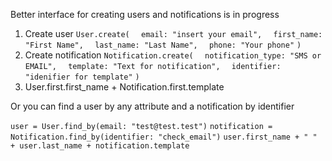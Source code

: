 Better interface for creating users and notifications is in progress

1. Create user
`User.create(`
`  email: "insert your email",`
`  first_name: "First Name",`
`  last_name: "Last Name",`
`  phone: "Your phone"`
`)`
2. Create notification
`Notification.create(`
`  notification_type: "SMS or EMAIL",`
`  template: "Text for notification",`
`  identifier: "idenifier for template"`
`)`
3. User.first.first_name + Notification.first.template

Or you can find a user by any attribute and a notification by identifier

`user = User.find_by(email: "test@test.test")`
`notification = Notification.find_by(identifier: "check_email")`
`user.first_name + " " + user.last_name + notification.template`
